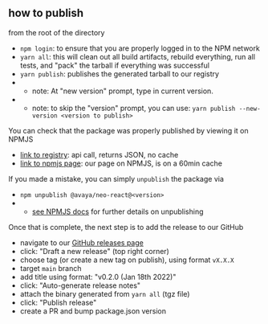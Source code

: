## how to publish

from the root of the directory

- `npm login`: to ensure that you are properly logged in to the NPM network
- `yarn all`: this will clean out all build artifacts, rebuild everything, run all tests, and "pack" the tarball if everything was successful
- `yarn publish`: publishes the generated tarball to our registry
- - note: At "new version" prompt, type in current version.
- - note: to skip the "version" prompt, you can use: `yarn publish --new-version <version to publish>`



You can check that the package was properly published by viewing it on NPMJS
- [link to registry](https://registry.npmjs.org/@avaya%2fneo-react): api call, returns JSON, no cache
- [link to npmjs page](https://www.npmjs.com/package/@avaya/neo-react): our page on NPMJS, is on a 60min cache

If you made a mistake, you can simply `unpublish` the package via
- `npm unpublish @avaya/neo-react@<version>`
- - [see NPMJS docs](https://docs.npmjs.com/cli/v8/commands/npm-unpublish) for further details on unpublishing


Once that is complete, the next step is to add the release to our GitHub
- navigate to our [GitHub releases page](https://github.com/avaya-dux/neo-react-library/releases)
- click: "Draft a new release" (top right corner)
- choose tag (or create a new tag on publish), using format `vX.X.X`
- target `main` branch
- add title using format: "v0.2.0 (Jan 18th 2022)"
- click: "Auto-generate release notes"
- attach the binary generated from `yarn all` (tgz file)
- click: "Publish release"
- create a PR and bump package.json version
